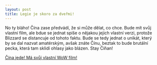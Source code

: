 ```yaml
---
layout: post
title: Legie je skoro za dveřmi!
---
```

No ty bláho! Čína zase předvádí, že si může dělat, co chce. Bude mít svůj vlastní film, ale bdue se jednat spíše o nějakou jejich vlastní verzi,
protože Blizzard se distancuje od tohoto faktu. Bude se tedy jednat o unikát, který by se dal nazvat amatérským, avšak znáte Čínu, beztak to bude
brutální pecka, která tam sklidí ohlasy jako blázen. Stay Číňan!

<a class="embedly-card" href="http://kotaku.com/china-has-its-own-wow-movie-1776430102">Čína jede! Má svůj vlastní WoW film!</a>
<script async src="//cdn.embedly.com/widgets/platform.js" charset="UTF-8"></script>
